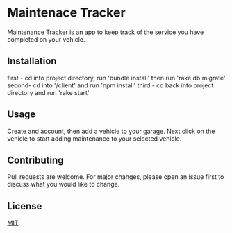 # Maintenace Tracker

Maintenance Tracker is an app to keep track of the service you have completed on your vehicle.

## Installation

first - cd into project directory, run 'bundle install' then run 'rake db:migrate'
second- cd into '/client' and run 'npm install'
third - cd back into project directory and run 'rake start'

## Usage

Create and account, then add a vehicle to your garage. Next click on the vehicle to start adding maintenance to your selected vehicle.

## Contributing

Pull requests are welcome. For major changes, please open an issue first to discuss what you would like to change.

## License

[MIT](https://choosealicense.com/licenses/mit/)
